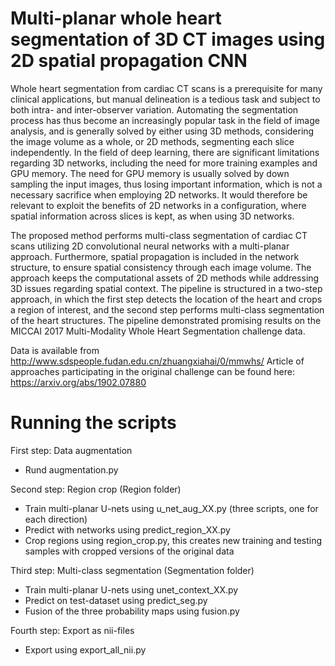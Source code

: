 # Multi-planar whole heart segmentation of 3D CT images using 2D spatial propagation CNN
Whole heart segmentation from cardiac CT scans is a prerequisite for many clinical applications, but manual delineation is a tedious task and subject to both intra- and inter-observer variation. Automating the segmentation process has thus become an increasingly popular task in the field of image analysis, and is generally solved by either using 3D methods, considering the image volume as a whole, or 2D methods, segmenting each slice independently. In the field of deep learning, there are significant limitations regarding 3D networks, including the need for more training examples and GPU memory. The need for GPU memory is usually solved by down sampling the input images, thus losing important information, which is not a necessary sacrifice when employing 2D networks. It would therefore be relevant to exploit the benefits of 2D networks in a configuration, where spatial information across slices is kept, as when using 3D networks.

The proposed method performs multi-class segmentation of cardiac CT scans utilizing 2D convolutional neural networks with a multi-planar approach. Furthermore, spatial propagation is included in the network structure, to ensure spatial consistency through each image volume. The approach keeps the computational assets of 2D methods while addressing 3D issues regarding spatial context. The pipeline is structured in a two-step approach, in which the first step detects the location of the heart and crops a region of interest, and the second step performs multi-class segmentation of the heart structures. The pipeline demonstrated promising results on the MICCAI 2017 Multi-Modality Whole Heart Segmentation challenge data.

Data is available from http://www.sdspeople.fudan.edu.cn/zhuangxiahai/0/mmwhs/
Article of approaches participating in the original challenge can be found here: https://arxiv.org/abs/1902.07880

# Running the scripts
First step: Data augmentation
- Rund augmentation.py

Second step: Region crop (Region folder)
- Train multi-planar U-nets using u_net_aug_XX.py (three scripts, one for each direction)
- Predict with networks using predict_region_XX.py
- Crop regions using region_crop.py, this creates new training and testing samples with cropped versions of the original data

Third step: Multi-class segmentation (Segmentation folder)
- Train multi-planar U-nets using unet_context_XX.py
- Predict on test-dataset using predict_seg.py
- Fusion of the three probability maps using fusion.py

Fourth step: Export as nii-files
- Export using export_all_nii.py
